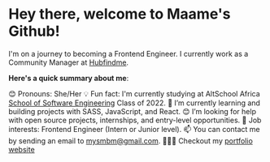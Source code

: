 # Hey there, welcome to Maame's Github!


I'm on a journey to becoming a Frontend Engineer. I currently work as a Community Manager at [Hubfindme](https://hubfind.me).

**Here's a quick summary about me**:

😊 Pronouns: She/Her
💡 Fun fact: I'm currently studying at AltSchool Africa [School of Software Engineering](https://altschoolafrica.com/schools/engineering) Class of 2022.
🌱 I’m currently learning and building projects with SASS, JavaScript, and React.
😊 I’m looking for help with open source projects, internships, and entry-level opportunities.
💼 Job interests: Frontend Engineer (Intern or Junior level).
📫 You can contact me by sending an email to mysmbm@gmail.com.
👩🏾‍💻 Checkout my [portfolio website](https://mbonamensa.netlify.app)

